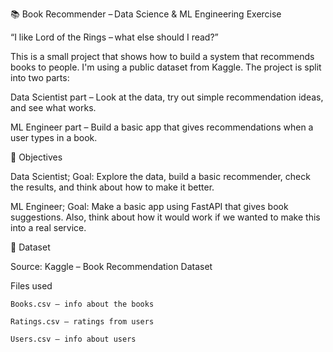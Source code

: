 📚 Book Recommender – Data Science & ML Engineering Exercise

“I like Lord of the Rings – what else should I read?”

This is a small project that shows how to build a system that recommends books to people. I'm using a public dataset from Kaggle. The project is split into two parts:

Data Scientist part – Look at the data, try out simple recommendation ideas, and see what works.

ML Engineer part – Build a basic app that gives recommendations when a user types in a book.


🌟 Objectives

Data Scientist; Goal: Explore the data, build a basic recommender, check the results, and think about how to make it better.

ML Engineer; Goal: Make a basic app using FastAPI that gives book suggestions. Also, think about how it would work if we wanted to make this into a real service.


📂 Dataset

Source: Kaggle – Book Recommendation Dataset

Files used

    Books.csv – info about the books

    Ratings.csv – ratings from users

    Users.csv – info about users